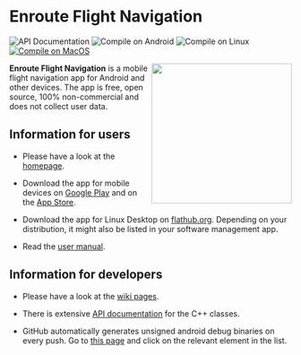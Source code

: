 # Enroute Flight Navigation

![API Documentation](https://github.com/Akaflieg-Freiburg/enroute/workflows/API%20Documentation/badge.svg) ![Compile on Android](https://github.com/Akaflieg-Freiburg/enroute/workflows/Compile%20on%20Android/badge.svg) ![Compile on Linux](https://github.com/Akaflieg-Freiburg/enroute/workflows/Compile%20on%20Linux/badge.svg) [![Compile on MacOS](https://github.com/Akaflieg-Freiburg/enroute/actions/workflows/macos.yml/badge.svg)](https://github.com/Akaflieg-Freiburg/enroute/actions/workflows/macos.yml)

<img align="right" src="https://akaflieg-freiburg.github.io/enroute/assets/images/map-small.webp" width="250">**Enroute Flight Navigation** is a mobile flight navigation app for Android and other devices. The app is free, open source, 100% non-commercial and does not collect user data. 

## Information for users

* Please have a look at the [homepage](https://akaflieg-freiburg.github.io/enroute).

* Download the app for mobile devices on [Google Play](https://play.google.com/store/apps/details?id=de.akaflieg_freiburg.enroute) and on the [App Store](https://apple.co/3Xw48u1).

* Download the app for Linux Desktop on [flathub.org](https://flathub.org/apps/details/de.akaflieg_freiburg.enroute). Depending on your distribution, it might also be listed in your software management app.

* Read the [user manual](https://akaflieg-freiburg.github.io/enrouteText/manual).

## Information for developers

* Please have a look at the [wiki pages](https://github.com/Akaflieg-Freiburg/enroute/wiki).

* There is extensive [API documentation](https://akaflieg-freiburg.github.io/enroute/APIdoc) for the C++ classes.

* GitHub automatically generates unsigned android debug binaries on every push. Go to [this page](https://github.com/Akaflieg-Freiburg/enroute/actions?query=workflow%3A%22Compile+on+Android%22) and click on the relevant element in the list.
